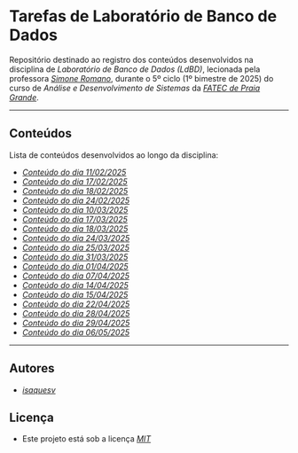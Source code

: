 
# Tarefas de Laboratório de Banco de Dados
Repositório destinado ao registro dos conteúdos desenvolvidos na disciplina de *Laboratório de Banco de Dados (LdBD)*, lecionada pela professora *[Simone Romano](https://www.linkedin.com/in/simone-romano-4828b956/)*, durante o 5º ciclo (1º bimestre de 2025) do curso de *Análise e Desenvolvimento de Sistemas* da *[FATEC de Praia Grande](https://fatecpg.cps.sp.gov.br/)*.

---

## Conteúdos
Lista de conteúdos desenvolvidos ao longo da disciplina:

- *[Conteúdo do dia 11/02/2025](https://github.com/isaquesv/LdBD-tarefas/blob/master/src/001-11_02_2025.md)*
- *[Conteúdo do dia 17/02/2025](https://github.com/isaquesv/LdBD-tarefas/blob/master/src/002-17_02_2025.md)*
- *[Conteúdo do dia 18/02/2025](https://github.com/isaquesv/LdBD-tarefas/blob/master/src/003-18_02_2025.md)*
- *[Conteúdo do dia 24/02/2025](https://github.com/isaquesv/LdBD-tarefas/blob/master/src/004-24_02_2025.md)*
- *[Conteúdo do dia 10/03/2025](https://github.com/isaquesv/LdBD-tarefas/blob/master/src/005-10_03_2025.md)*
- *[Conteúdo do dia 17/03/2025](https://github.com/isaquesv/LdBD-tarefas/blob/master/src/006-17_03_2025.md)*
- *[Conteúdo do dia 18/03/2025](https://github.com/isaquesv/LdBD-tarefas/blob/master/src/007-18_03_2025.md)*
- *[Conteúdo do dia 24/03/2025](https://github.com/isaquesv/LdBD-tarefas/blob/master/src/008-24_03_2025.md)*
- *[Conteúdo do dia 25/03/2025](https://github.com/isaquesv/LdBD-tarefas/blob/master/src/009-25_03_2025.md)*
- *[Conteúdo do dia 31/03/2025](https://github.com/isaquesv/LdBD-tarefas/blob/master/src/010-31_03_2025.md)*
- *[Conteúdo do dia 01/04/2025](https://github.com/isaquesv/LdBD-tarefas/blob/master/src/011-01_04_2025.md)*
- *[Conteúdo do dia 07/04/2025](https://github.com/isaquesv/LdBD-tarefas/blob/master/src/012-07_04_2025.md)*
- *[Conteúdo do dia 14/04/2025](https://github.com/isaquesv/LdBD-tarefas/blob/master/src/013-14_04_2025.md)*
- *[Conteúdo do dia 15/04/2025](https://github.com/isaquesv/LdBD-tarefas/blob/master/src/014-15_04_2025.md)*
- *[Conteúdo do dia 22/04/2025](https://github.com/isaquesv/LdBD-tarefas/blob/master/src/015-22_04_2025.md)*
- *[Conteúdo do dia 28/04/2025](https://github.com/isaquesv/LdBD-tarefas/blob/master/src/016-28_04_2025.md)*
- *[Conteúdo do dia 29/04/2025](https://github.com/isaquesv/LdBD-tarefas/blob/master/src/017-29_04_2025.md)*
- *[Conteúdo do dia 06/05/2025](https://github.com/isaquesv/LdBD-tarefas/blob/master/src/018-06_05_2025.md)*

---

## Autores

- *[isaquesv](https://www.github.com/isaquesv)*

## Licença

- Este projeto está sob a licença *[MIT](https://choosealicense.com/licenses/mit/)*